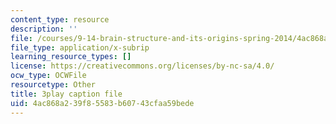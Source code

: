 ```yaml
---
content_type: resource
description: ''
file: /courses/9-14-brain-structure-and-its-origins-spring-2014/4ac868a239f85583b60743cfaa59bede_555118.vtt
file_type: application/x-subrip
learning_resource_types: []
license: https://creativecommons.org/licenses/by-nc-sa/4.0/
ocw_type: OCWFile
resourcetype: Other
title: 3play caption file
uid: 4ac868a2-39f8-5583-b607-43cfaa59bede
---
```

